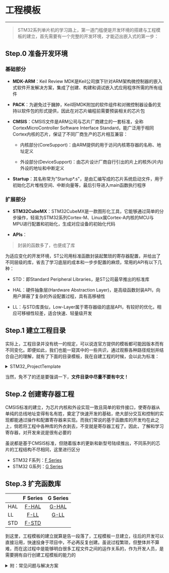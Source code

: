 # 工程模板
---
> STM32系列单片机的学习路上，第一道门槛便是开发环境的搭建与工程模板的建立，首先需要有一个完整的开发环境，才能迈出嵌入式的第一步：

## Step.0 准备开发环境

### 基础部分

+ **MDK-ARM**：Keil Review MDK是Keil公司旗下针对ARM架构微控制器的嵌入式软件开发解决方案，集成了创建、构建和调试嵌入式应用程序所需的所有组件

+ **PACK**：为避免过于臃肿，Keil将MDK附加的软件组件和对微控制器设备的支持以软件包的形式提供，因此在对芯片编程前需要预装相关的芯片包

+ **CMSIS**：CMSIS文件是ARM公司与芯片厂商建立的一套标准，全称CortexMicroController Software Interface Standard，能广泛用于相同Cortex内核的芯片，保证了不同厂商生产的芯片相互兼容：

  - 内核部分(CoreSupport)：由ARM提供的用于访问内核寄存器的名称、地址定义

  - 外设部分(DeviceSupport)：由芯片设计厂商自行引出的片上的核外(片内)外设的地址和中断定义

+ **Startup**：其名称常为"Startup*.s"，是由汇编写成的芯片系统启动文件，用于初始化芯片堆栈空间、中断向量等，最后引导进入main函数执行程序

### 扩展部分

* **STM32CubeMX**：STM32CubeMX是一款图形化工具，它能够通过简单的分步操作，轻易为STM32系列Cortex-M、Linux属Cortex-A内核的MCU与MPU进行配置和初始化，生成对应设备的初始化代码

* **APIs**：
> 封装的函数多了，也便成了库

为适应变化的开发环境，ST公司用标准函数封装起繁琐的寄存器配置，并给出了不同层级的库，省去了学习底层的成本和一步步配置的麻烦，常用的API有以下几种：

  * STD：即Standard Peripheral Libraries，是ST公司最早推出的标准库
  
  * HAL：硬件抽象层(Hardware Abstraction Layer)，是高级函数封装API，向用户屏蔽了复杂的外设配置过程，具有高移植性
  
  * LL：与STD库类似，Low-Layer属于寄存器级的底层API，有较好的优化，相应可移植性较差，适合快速、轻量级开发

## Step.1 建立工程目录
实际上，工程目录并没有统一的规定，可以说连官方提供的模板都可能因版本而有不同变化。即便如此，我们也能一窥其中的一些共识，通过观察各种路径规划并结合自己的理解，就有了下面的目录模板，我在自建工程的时候，会以此为标准：
<details> 
  <summary> STM32_ProjectTemplate </summary>
  <pre>
    │  
    ├─CMSIS
    │  ├─CoreSupport
    │  │  ├─Inc
    │  │  └─Src
    │  └─DeviceSupport
    │      ├─Inc
    │      └─Src
    ├─Drivers
    │  ├─HAL_Driver
    │  │  ├─Inc
    │  │  └─Src
    │  ├─LL_Driver
    │  │  ├─Inc
    │  │  └─Src
    │  └─STD_Driver
    │      ├─Inc
    │      └─Src
    ├─MDK-ARM
    └─User
        ├─Include
        └─Source      
  </pre>
</details>

当然，免不了的还是要强调一下，**文件目录中尽量不要有中文！**

## Step.2 创建寄存器工程

  CMSIS标准的建立，为芯片内核和外设实现一致且简单的软件接口，使寄存器从单纯的总线地址变得有名有姓，奠定了快速开发的基础，绝大部分交互和控制的实现都能通过操作和配置寄存器来实现。而我们常说的基于函数库的开发均在此之上，倘若将工程中各种库的外衣剥去，不变就是寄存器工程了。因此，了解和学习寄存器，对开发来说是很有必要的

  虽说都是基于CMSIS标准，但随着版本的更新和新型号陆续推出，不同系列的芯片的工程结构不尽相同，这里进行区分

* STM32 F系列：[F Series](https://github.com/Ryzone/STM-32Series/tree/main/F%20Series/A%20New%20Project)
* STM32 G系列：[G Series](https://github.com/Ryzone/STM-32Series/tree/main/G%20Series/A%20New%20Project)

## Step.3 扩充函数库

|          | F Series | G Series |
|:---------|:--------:|:--------:|
|    HAL   | [F-HAL]()| [G-HAL]()|
|    LL    | [F-LL]() | [G-LL]() |
|    STD   | [F-STD]()|

到这里，工程模板的建立就算是告一段落了，工程模板一旦建立，往后的开发可以直接沿用，快速投身于项目中，不必再反复创建。虽说过程繁琐，但整体并不算难，而在这过程中是能够明白很多工程文件之间的运作关系的，作为开发人员，是需要拥有自行创建工程模板的能力的

<details> 
  <summary>  附：常见问题与解决方案 </summary>

###### 编译错误：error: L6236E: No section matches selector - no section to be FIRST/LAST.

添加**Startup*.s**文件到项目中

###### 编译警告：

在**Startup*.s**文件中，找到
```
Reset_Handler    PROC
                 EXPORT  Reset_Handler             [WEAK]
                 IMPORT  SystemInit
                 IMPORT  __main

                 LDR     R0, =SystemInit
                 BLX     R0
                 LDR     R0, =__main
                 BX      R0
                 ENDP
```
并修改为
```
Reset_Handler    PROC
                 EXPORT  Reset_Handler             [WEAK]
                 ;IMPORT  SystemInit
                 IMPORT  __main

                 ;LDR     R0, =SystemInit
                 ;BLX     R0
                 LDR     R0, =__main
                 BX      R0
                 ENDP
```
因为该汇编启动文件规定程序在进入主函数之前，会先进入函数`SystemInit()`初始化系统时钟，有的芯片支撑文件中不一定会自带此函数，导致编译错误，只需将调用部分注释掉即可

###### 编译警告：warning:  #1-D: last line of file ends without a newline




###### 芯片型号不一致

打开 Options for Target ，在**Device**选项卡中可以重新选择芯片型号

###### 默认晶振时间不一致

在**Target**选项卡中，Xtal(Mhz)一栏填写正确的时钟频率

###### 不生成HEX格式文件

首先检查程序编译和生成过程中是否产生错误，若没有，则在**Output**选项卡中勾选*Creat HEX File*

###### 修改工程输出路径

在**Output**选项卡中，点击*Select Folder for Objects*按钮，选择中间文件路径

###### 修改中间文件路径

在**Listing**选项卡中，点击*Select Folder for Listing*按钮，选择中间文件路径

###### 编译不支持内联函数

这是由于工程文件不支持最新的编译版本导致的，可以看到在**C/C++** 选项卡中出现了 *(AC6)* 的字样，Target选项卡中CodeGeneration栏下拉菜单中选择Use Default Compiler version 5

###### C99 Mode

在**C/C++** 选项卡中勾选*C99 Mode*

###### 下载器无法连上

**Debug**选项卡下，确认勾选*Use Debugger*而非*Use Simulator*，下拉选择对应的下载仿真器

点击右侧**Settings**按钮，在内 Debug 选项卡中配置*Port*和*Max Clock*

###### 下载程序不执行

检查程序逻辑无误后，通过板载复位键重置

若需要程序下载后立即执行，则在**Debug**选项卡下点击右侧**Setting**按钮，在内 Flash Download 选项卡中勾选*Reset and Run*

</details>
